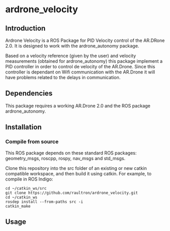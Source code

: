 # ardrone_velocity
## Introduction
Ardrone Velocity is a ROS Package for PID Velocity control of the AR.DRone 2.0. It is designed to work with the ardrone_autonomy package.

Based on a velocity reference (given by the user) and velocity measurements (obtained for ardrone_autonomy) this package implement a PID controller in order to control de velocity of the AR.Drone. Since this controller is dependant on Wifi communication with the AR.Drone it will have problems related to the delays in communication.

## Dependencies
This package requires a working AR.Drone 2.0 and the ROS package ardrone_autonomy.

## Installation 
### Compile from source
This ROS package depends on these standard ROS packages: geometry_msgs, roscpp, rospy, nav_msgs and std_msgs.

Clone this repository into the src folder of an existing or new catkin compatible workspace, and then build it using catkin. For example, to compile in ROS Indigo:

```
cd ~/catkin_ws/src
git clone https://github.com/raultron/ardrone_velocity.git
cd ~/catkin_ws
rosdep install --from-paths src -i
catkin_make
```

## Usage
